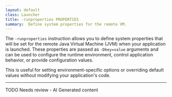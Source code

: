 ```yaml
---
layout: default
class: Launcher
title: -runproperties PROPERTIES 
summary:  Define system properties for the remote VM.
---
```


The `-runproperties` instruction allows you to define system properties that will be set for the remote Java Virtual Machine (JVM) when your application is launched. These properties are passed as `-Dkey=value` arguments and can be used to configure the runtime environment, control application behavior, or provide configuration values.

This is useful for setting environment-specific options or overriding default values without modifying your application's code.


---
TODO Needs review - AI Generated content